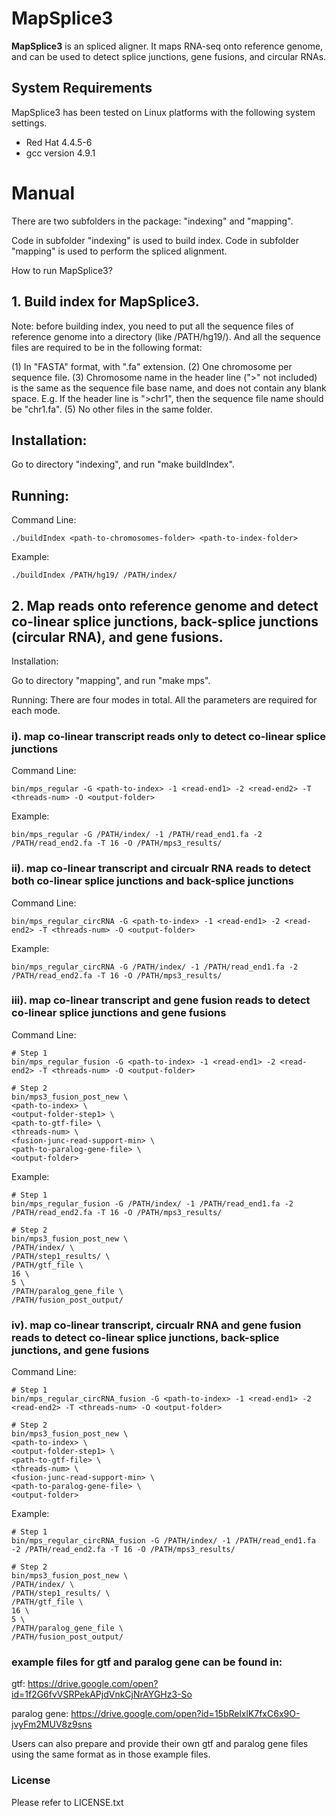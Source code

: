 # MapSplice3 

__MapSplice3__ is an spliced aligner. It maps RNA-seq onto reference genome, and can be used to detect splice junctions, gene fusions, and circular RNAs.

## System Requirements
MapSplice3 has been tested on Linux platforms with the following system settings.
  * Red Hat 4.4.5-6
  * gcc version 4.9.1

# Manual

There are two subfolders in the package: "indexing" and "mapping".

Code in subfolder "indexing" is used to build index.
Code in subfolder "mapping" is used to perform the spliced alignment.

How to run MapSplice3?

## 1. Build index for MapSplice3.

Note: before building index, you need to put all the sequence files of reference genome into a directory (like /PATH/hg19/). And all the sequence files are required to be in the following format:

(1) In "FASTA" format, with ".fa" extension.
(2) One chromosome per sequence file.
(3) Chromosome name in the header line (">" not included) is the same as the sequence file base name, and does not contain any blank space. 
	E.g. If the header line is ">chr1", then the sequence file name should be "chr1.fa".
(5) No other files in the same folder.


## Installation:
Go to directory "indexing", and run "make buildIndex".

## Running: 

Command Line:
     
```
./buildIndex <path-to-chromosomes-folder> <path-to-index-folder>
```

Example:
 
```
./buildIndex /PATH/hg19/ /PATH/index/
```

## 2. Map reads onto reference genome and detect co-linear splice junctions, back-splice junctions (circular RNA), and gene fusions.

Installation:

Go to directory "mapping", and run "make mps".

Running: There are four modes in total. All the parameters are required for each mode.

### i). map co-linear transcript reads only to detect co-linear splice junctions
Command Line:

```
bin/mps_regular -G <path-to-index> -1 <read-end1> -2 <read-end2> -T <threads-num> -O <output-folder>
```
    
Example:
    
```
bin/mps_regular -G /PATH/index/ -1 /PATH/read_end1.fa -2 /PATH/read_end2.fa -T 16 -O /PATH/mps3_results/
```

### ii). map co-linear transcript and circualr RNA reads to detect both co-linear splice junctions and back-splice junctions
Command Line:

```
bin/mps_regular_circRNA -G <path-to-index> -1 <read-end1> -2 <read-end2> -T <threads-num> -O <output-folder>
```
    
Example:
    
```
bin/mps_regular_circRNA -G /PATH/index/ -1 /PATH/read_end1.fa -2 /PATH/read_end2.fa -T 16 -O /PATH/mps3_results/
```

### iii). map co-linear transcript and gene fusion reads to detect co-linear splice junctions and gene fusions
Command Line:

```
# Step 1
bin/mps_regular_fusion -G <path-to-index> -1 <read-end1> -2 <read-end2> -T <threads-num> -O <output-folder>
```
```
# Step 2
bin/mps3_fusion_post_new \
<path-to-index> \
<output-folder-step1> \
<path-to-gtf-file> \
<threads-num> \
<fusion-junc-read-support-min> \
<path-to-paralog-gene-file> \
<output-folder>
```
    
Example:
    
```
# Step 1
bin/mps_regular_fusion -G /PATH/index/ -1 /PATH/read_end1.fa -2 /PATH/read_end2.fa -T 16 -O /PATH/mps3_results/
```
```
# Step 2
bin/mps3_fusion_post_new \
/PATH/index/ \
/PATH/step1_results/ \
/PATH/gtf_file \
16 \
5 \
/PATH/paralog_gene_file \
/PATH/fusion_post_output/
```

### iv). map co-linear transcript, circualr RNA and gene fusion reads to detect co-linear splice junctions, back-splice junctions, and gene fusions
Command Line:

```
# Step 1
bin/mps_regular_circRNA_fusion -G <path-to-index> -1 <read-end1> -2 <read-end2> -T <threads-num> -O <output-folder>
```
```
# Step 2
bin/mps3_fusion_post_new \
<path-to-index> \
<output-folder-step1> \
<path-to-gtf-file> \
<threads-num> \
<fusion-junc-read-support-min> \
<path-to-paralog-gene-file> \
<output-folder>
```

Example:
    
```
# Step 1
bin/mps_regular_circRNA_fusion -G /PATH/index/ -1 /PATH/read_end1.fa -2 /PATH/read_end2.fa -T 16 -O /PATH/mps3_results/
```
```
# Step 2
bin/mps3_fusion_post_new \
/PATH/index/ \
/PATH/step1_results/ \
/PATH/gtf_file \
16 \
5 \
/PATH/paralog_gene_file \
/PATH/fusion_post_output/
```
### example files for gtf and paralog gene can be found in:
gtf: https://drive.google.com/open?id=1f2G6fvVSRPekAPjdVnkCjNrAYGHz3-So

paralog gene: https://drive.google.com/open?id=15bRelxlK7fxC6x9O-jvyFm2MUV8z9sns

Users can also prepare and provide their own gtf and paralog gene files using the same format as in those example files.

<!---
# How to interpret MapSplice3 results:

Two result files are generated:

"output.sam" records alignments (in SAM format) for all the reads;
"output.junc" records detected junctions in following format:

Note: all the positions are 1-based.
A. Each line records one splice junction;
B. Detailed description of all the columns:
	column 1: the chromosome name involved in the junction,
	column 2: last base of the upstream exon,
	column 3: first base of the downstream exon,
	column 4: number of reads aligned to the junction.
For example:
chr1	12227	12613	10
describes a splice junction whose:
upstream exon ends at position chr1: 12227;
downstream exon starts at position chr1: 12613;
involoved intronic region is chr1: 12226 ~ 12612;
supporting read number is 10. -->

### License
Please refer to LICENSE.txt
